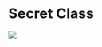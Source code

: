 # Secret Class

![](https://manhwasmut.com/uploads/thumbs/18d05012257a6c75f0716ca4809cdb40.jpg)

<!-- Prince Kaizen Namwali -->
